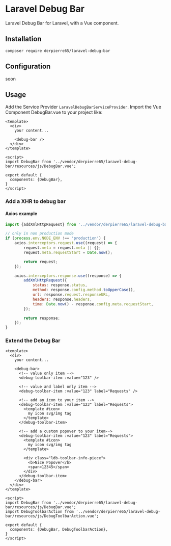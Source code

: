 # Laravel Debug Bar

Laravel Debug Bar for Laravel, with a Vue component.


## Installation

```
composer require derpierre65/laravel-debug-bar
```

## Configuration

soon

## Usage

Add the Service Provider `LaravelDebugBarServiceProvider`.
Import the Vue Component DebugBar.vue to your project like:

```vue
<template>
  <div>
    your content...
    
    <debug-bar />
  </div>
</template>

<script>
import DebugBar from '../vendor/derpierre65/laravel-debug-bar/resources/js/DebugBar.vue';

export default {
  components: {DebugBar},
}
</script>
```

### Add a XHR to debug bar

#### Axios example

```js
import {addXmlHttpRequest} from '../vendor/derpierre65/laravel-debug-bar/resources/js/LaravelDebugBar';

// only in non production mode
if (process.env.NODE_ENV !== 'production') {
	axios.interceptors.request.use((request) => {
		request.meta = request.meta || {};
		request.meta.requestStart = Date.now();

		return request;
	});

	axios.interceptors.response.use((response) => {
		addXmlHttpRequest({
			status: response.status,
			method: response.config.method.toUpperCase(),
			url: response.request.responseURL,
			headers: response.headers,
			time: Date.now() - response.config.meta.requestStart,
		});

		return response;
	});
}
```

### Extend the Debug Bar

```vue
<template>
  <div>
    your content...
    
    <debug-bar>
      <!-- value only item -->
      <debug-toolbar-item :value="123" />

      <!-- value and label only item -->
      <debug-toolbar-item :value="123" label="Requests" />

      <!-- add an icon to your item -->
      <debug-toolbar-item :value="123" label="Requests">
        <template #icon>
          my icon svg/img tag
        </template>
      </debug-toolbar-item>

      <!-- add a custom popover to your item-->
      <debug-toolbar-item :value="123" label="Requests">
        <template #icon>
          my icon svg/img tag
        </template>

        <div class="ldb-toolbar-info-piece">
          <b>Nice Popover</b>
          <span>12345</span>
        </div>
      </debug-toolbar-item>
    </debug-bar>
  </div>
</template>

<script>
import DebugBar from '../vendor/derpierre65/laravel-debug-bar/resources/js/DebugBar.vue';
import DebugToolbarAction from '../vendor/derpierre65/laravel-debug-bar/resources/js/DebugToolbarAction.vue';

export default {
  components: {DebugBar, DebugToolbarAction},
}
</script>
```